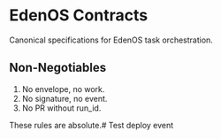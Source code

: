 # EdenOS Contracts

Canonical specifications for EdenOS task orchestration.

## Non-Negotiables
1. No envelope, no work.
2. No signature, no event.
3. No PR without run_id.

These rules are absolute.# Test deploy event
